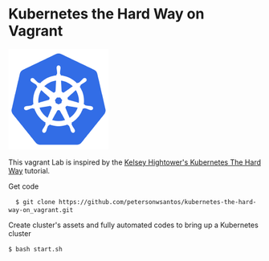 # Kubernetes the Hard Way on Vagrant

![Image of amazin Kubernetes ](image/kubernetes_logo.png) 



This vagrant Lab is inspired by the [Kelsey Hightower's Kubernetes The Hard Way](https://github.com/kelseyhightower/kubernetes-the-hard-way) tutorial.


Get code
```
  $ git clone https://github.com/petersonwsantos/kubernetes-the-hard-way-on_vagrant.git
```

Create cluster's assets and fully automated codes to bring up a Kubernetes cluster
```
$ bash start.sh

```
